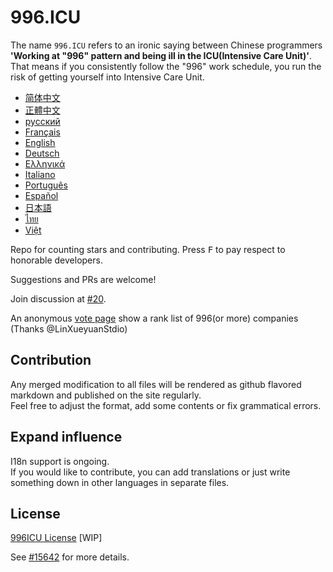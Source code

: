 996.ICU
=======
The name `996.ICU` refers to an ironic saying between Chinese programmers **'Working at "996" pattern and being ill in the ICU(Intensive Care Unit)'**. That means if you consistently follow the "996" work schedule, you run the risk of getting yourself into Intensive Care Unit.

* [简体中文](zh_CN.md)
* [正體中文](zh_TW.md)
* [русский](ru_RU.md)
* [Français](fr_FR.md)
* [English](en_US.md)
* [Deutsch](de_DE.md)
* [Ελληνικά](gl-IT.md)
* [Italiano](it_IT.md)
* [Português](pt_PT.md)
* [Español](es_MX.md)
* [日本語](ja_JP.md)
* [ไทย](th_TH.md)
* [Việt](vi_VN.md)

Repo for counting stars and contributing. Press <kbd>F</kbd> to pay respect to honorable developers.

Suggestions and PRs are welcome!

Join discussion at [#20](https://github.com/996icu/996.ICU/issues/20).

An anonymous [vote page](exposure.md) show a rank list of 996(or more) companies (Thanks @LinXueyuanStdio)

Contribution
---
Any merged modification to all files will be rendered as github flavored markdown and published on the site regularly.   
Feel free to adjust the format, add some contents or fix grammatical errors.

Expand influence
---
I18n support is ongoing.  
If you would like to contribute, you can add translations or just write something down in other languages in separate files.   

License
---
[996ICU License](https://github.com/996icu/996.ICU/blob/master/LICENSE.996icu.zh-hans)
[WIP]

See [#15642](https://github.com/996icu/996.ICU/pull/15642) for more details.
